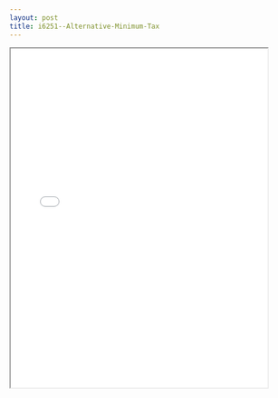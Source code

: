 ```yaml
---
layout: post
title: i6251--Alternative-Minimum-Tax
---
```


<div class="pdf-container">
<iframe src="/ea//_pdf-2-md/i6251--Alternative-Minimum-Tax.pdf" height="600" width="90%" allowFullScreen="true"></iframe>
</div>

